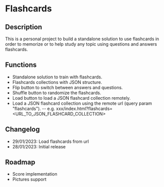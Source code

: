 # Flashcards

## Description
This is a personal project to build a standalone solution to use flashcards in order to memorize or to help study any topic using questions and answers flashcards.

## Functions
- Standalone solution to train with flashcards.
- Flashcards collections with JSON structure.
- Flip button to switch between answers and questions.
- Shuffle button to randomize the flashcards.
- Load button to load a JSON flashcard collection remotely.
- Load a JSON flashcard collection using the remote url (query param "flashcards").
-- e.g. xxx/index.html?flashcards=<URL_TO_JSON_FLASHCARD_COLLECTION>

## Changelog
- 29/01/2023: Load flashcards from url
- 28/01/2023: Initial release

## Roadmap
- Score implementation
- Pictures support
